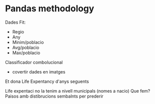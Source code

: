 # Pandas methodology

Dades Fit:
 - Regio
 - Any 
 - Minim/poblacio
 - Avg/poblacio
 - Max/poblacio

Classificador combolucional
- covertir dades en imatges


Et dona Life Expentancy d'anys seguents

Life expentaci no la tenim a nivell municipals (nomes a nacio)
Que fem?
Paisos amb distibrucions sembalnts per prederir 